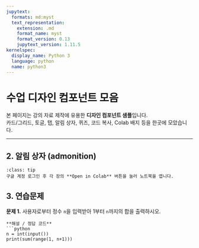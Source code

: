 ```yaml
---
jupytext:
  formats: md:myst
  text_representation:
    extension: .md
    format_name: myst
    format_version: 0.13
    jupytext_version: 1.11.5
kernelspec:
  display_name: Python 3
  language: python
  name: python3
---
```


# 수업 디자인 컴포넌트 모음

본 페이지는 강의 자료 제작에 유용한 **디자인 컴포넌트 샘플**입니다.  
카드/그리드, 토글, 탭, 알림 상자, 퀴즈, 코드 복사, Colab 배지 등을 한곳에 모았습니다.

---

## 2. 알림 상자 (admonition)

```{admonition} 실습 전 준비
:class: tip
구글 계정 로그인 후 각 장의 **Open in Colab** 버튼을 눌러 노트북을 엽니다.
```

## 3. 연습문제

**문제 1.** 사용자로부터 정수 `n`을 입력받아 1부터 `n`까지의 합을 출력하시오.

```{toggle}
**해설 / 정답 코드**
```python
n = int(input())
print(sum(range(1, n+1)))
